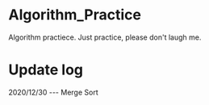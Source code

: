 # Algorithm_Practice
Algorithm practiece. Just practice, please don't laugh me.

# Update log
  2020/12/30 --- Merge Sort
